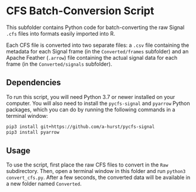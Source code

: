 # CFS Batch-Conversion Script

This subfolder contains Python code for batch-converting the raw Signal `.cfs` files into formats easily imported into R.

Each CFS file is converted into two separate files: a `.csv` file containing the metadata for each Signal frame (in the `Converted/frames` subfolder) and an Apache Feather (`.arrow`) file containing the actual signal data for each frame (in the `Converted/signals` subfolder).

## Dependencies

To run this script, you will need Python 3.7 or newer installed on your computer. You will also need to install the `pycfs-signal` and `pyarrow` Python packages, which you can do by running the following commands in a terminal window:

```bash
pip3 install git+https://github.com/a-hurst/pycfs-signal
pip3 install pyarrow
```


## Usage

To use the script, first place the raw CFS files to convert in the `Raw` subdirectory. Then, open a terminal window in this folder and run `python3 convert_cfs.py`. After a few seconds, the converted data will be available in a new folder named `Converted`.

